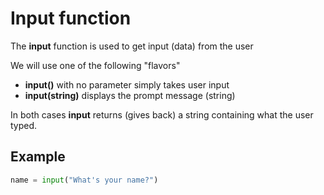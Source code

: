 # Input function

The **input** function is used to get input (data) from the user

We will use one of the following "flavors"

- **input()** with no parameter simply takes user input
- **input(string)** displays the prompt message (string)

In both cases **input** returns (gives back) a string containing what the user typed.

## Example

```python
name = input("What's your name?")
```